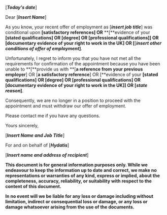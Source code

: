 \[***Today's date***\]

Dear \[***Insert Name***\]

As you know, your recent offer of employment as \[***insert job title***\] was conditional upon **\[**satisfactory references**\] OR** **\[**evidence of your **\[**stated qualifications**\] OR \[**degree**\] OR \[**professional qualifications**\]\] OR \[**documentary evidence of your right to work in the UK**\] OR \[**\[***insert other conditions of offer of employment*\]**.

Unfortunately, I regret to inform you that you have not met all the requirements for confirmation of the appointment because you have been unable to **\[**provide us with **\[**a reference from your previous employer**\] OR \[**a satisfactory reference**\] OR \[**evidence of your **\[**stated qualifications**\] OR \[**degree**\] OR \[**professional qualifications**\] OR \[**documentary evidence of your right to work in the UK**\]\] OR \[*state reason*\]**.

Consequently, we are no longer in a position to proceed with the appointment and must withdraw our offer of employment.

Please contact me if you have any questions.

Yours sincerely,

\[***Insert Name and Job Title***\]

For and on behalf of \[***Hydatis***\]

\[***Insert name and address of recipient***\]

**This document is for general information purposes only. While we endeavour to keep the information up to date and correct, we make no representations or warranties of any kind, express or implied, about the completeness, accuracy, reliability, or suitability with respect to the content of this document.**

**In no event will we be liable for any loss or damage including without limitation, indirect or consequential loss or damage, or any loss or damage whatsoever arising from the use of the documents.**
